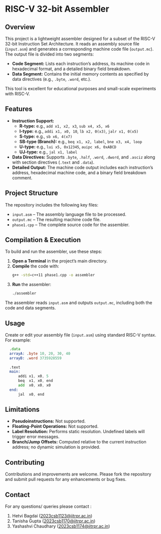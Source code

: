 # RISC-V 32-bit Assembler

## Overview
This project is a lightweight assembler designed for a subset of the RISC-V 32-bit Instruction Set Architecture. It reads an assembly source file (`input.asm`) and generates a corresponding machine code file (`output.mc`). The output file is divided into two segments:
- **Code Segment:** Lists each instruction’s address, its machine code in hexadecimal format, and a detailed binary field breakdown.
- **Data Segment:** Contains the initial memory contents as specified by data directives (e.g., `.byte`, `.word`, etc.).

This tool is excellent for educational purposes and small-scale experiments with RISC-V.

## Features
- **Instruction Support:**  
  - **R-type:** e.g., `add x1, x2, x3`, `sub x4, x5, x6`  
  - **I-type:** e.g., `addi x1, x0, 10`, `lb x2, 0(x3)`, `jalr x1, 0(x5)`  
  - **S-type:** e.g., `sb x6, 4(x7)`  
  - **SB-type (Branch):** e.g., `beq x1, x2, label`, `bne x3, x4, loop`  
  - **U-type:** e.g., `lui x5, 0x12345`, `auipc x6, 0xABCD`  
  - **UJ-type:** e.g., `jal x1, label`
- **Data Directives:** Supports `.byte`, `.half`, `.word`, `.dword`, and `.asciz` along with section directives (`.text` and `.data`).
- **Detailed Output:** The machine code output includes each instruction’s address, hexadecimal machine code, and a binary field breakdown comment.

## Project Structure
The repository includes the following key files:
- `input.asm` – The assembly language file to be processed.
- `output.mc` – The resulting machine code file.
- `phase1.cpp`  – The complete source code for the assembler.

## Compilation & Execution
To build and run the assembler, use these steps:
1. **Open a Terminal** in the project’s main directory.
2. **Compile** the code with:
    ```bash
    g++ -std=c++11 phase1.cpp -o assembler
    ```
3. **Run** the assembler:
    ```bash
    ./assembler
    ```
The assembler reads `input.asm` and outputs `output.mc`, including both the code and data segments.

## Usage
Create or edit your assembly file (`input.asm`) using standard RISC-V syntax. For example:
```asm
  .data
  arrayA: .byte 10, 20, 30, 40
  arrayB: .word 3735928559
  
  .text
  main:
      addi x1, x0, 5
      beq  x1, x0, end
      add  x0, x0, x0
  end:
      jal  x0, end


```

## Limitations

- **Pseudoinstructions:** Not supported.
- **Floating-Point Operations:** Not supported.
- **Label Resolution:** Performs static resolution. Undefined labels will trigger error messages.
- **Branch/Jump Offsets:** Computed relative to the current instruction address; no dynamic simulation is provided.

## Contributing

Contributions and improvements are welcome. Please fork the repository and submit pull requests for any enhancements or bug fixes.

## Contact

For any questions/ queries please contact :
1. Hetvi Bagdai (2023csb1123@iitrpr.ac.in)
2. Tanisha Gupta (2023csb1170@iitrpr.ac.in)
3. Yashashvi Chaudhary (2023csb1174@iitrpr.ac.in)

